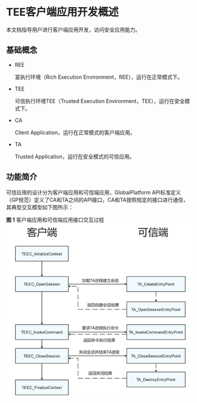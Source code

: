 # TEE客户端应用开发概述<a name="ZH-CN_TOPIC_0000001201869634"></a>

本文档指导用户进行客户端应用开发，访问安全应用能力。

## 基础概念<a name="section118422174214"></a>

-   REE

    富执行环境（Rich Execution Environment，REE），运行在正常模式下。

-   TEE

    可信执行环境TEE（Trusted Execution Environment，TEE），运行在安全模式下。

-   CA

    Client Application，运行在正常模式的客户端应用。

-   TA

    Trusted Application，运行在安全模式的可信应用。


## 功能简介<a name="section15481732202216"></a>

可信应用的设计分为客户端应用和可信端应用，GlobalPlatform API标准定义（GP规范）定义了CA和TA之间的API接口，CA和TA按照规定的接口进行通信，其典型交互模型如下图所示：

**图 1**  客户端应用和可信端应用接口交互过程<a name="fig1715519229495"></a>  
![](figures/Interaction-process-between-ca-and-ta-interfaces.png "客户端应用和可信端应用接口交互过程")

